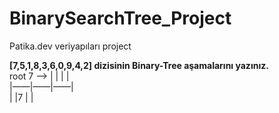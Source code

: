 # BinarySearchTree_Project
Patika.dev veriyapıları project

**[7,5,1,8,3,6,0,9,4,2] dizisinin Binary-Tree aşamalarını yazınız.**  
root 7             -->     |  |  |  |  
                           |——|——|——|  
                           |  |7 |  |  
          
